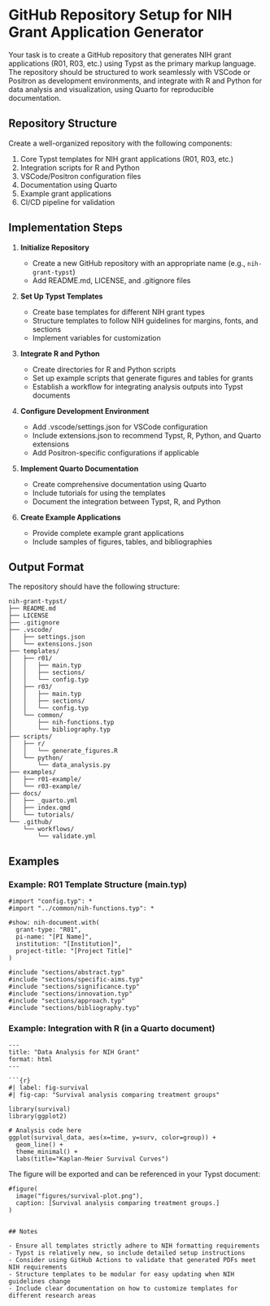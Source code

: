 # GitHub Repository Setup for NIH Grant Application Generator

Your task is to create a GitHub repository that generates NIH grant applications (R01, R03, etc.) using Typst as the primary markup language. The repository should be structured to work seamlessly with VSCode or Positron as development environments, and integrate with R and Python for data analysis and visualization, using Quarto for reproducible documentation.

## Repository Structure

Create a well-organized repository with the following components:

1. Core Typst templates for NIH grant applications (R01, R03, etc.)
2. Integration scripts for R and Python
3. VSCode/Positron configuration files
4. Documentation using Quarto
5. Example grant applications
6. CI/CD pipeline for validation

## Implementation Steps

1. **Initialize Repository**
   - Create a new GitHub repository with an appropriate name (e.g., `nih-grant-typst`)
   - Add README.md, LICENSE, and .gitignore files

2. **Set Up Typst Templates**
   - Create base templates for different NIH grant types
   - Structure templates to follow NIH guidelines for margins, fonts, and sections
   - Implement variables for customization

3. **Integrate R and Python**
   - Create directories for R and Python scripts
   - Set up example scripts that generate figures and tables for grants
   - Establish a workflow for integrating analysis outputs into Typst documents

4. **Configure Development Environment**
   - Add .vscode/settings.json for VSCode configuration
   - Include extensions.json to recommend Typst, R, Python, and Quarto extensions
   - Add Positron-specific configurations if applicable

5. **Implement Quarto Documentation**
   - Create comprehensive documentation using Quarto
   - Include tutorials for using the templates
   - Document the integration between Typst, R, and Python

6. **Create Example Applications**
   - Provide complete example grant applications
   - Include samples of figures, tables, and bibliographies

## Output Format

The repository should have the following structure:
```
nih-grant-typst/
├── README.md
├── LICENSE
├── .gitignore
├── .vscode/
│   ├── settings.json
│   └── extensions.json
├── templates/
│   ├── r01/
│   │   ├── main.typ
│   │   ├── sections/
│   │   └── config.typ
│   ├── r03/
│   │   ├── main.typ
│   │   ├── sections/
│   │   └── config.typ
│   └── common/
│       ├── nih-functions.typ
│       └── bibliography.typ
├── scripts/
│   ├── r/
│   │   └── generate_figures.R
│   └── python/
│       └── data_analysis.py
├── examples/
│   ├── r01-example/
│   └── r03-example/
├── docs/
│   ├── _quarto.yml
│   ├── index.qmd
│   └── tutorials/
└── .github/
    └── workflows/
        └── validate.yml
```

## Examples

### Example: R01 Template Structure (main.typ)

```typst
#import "config.typ": *
#import "../common/nih-functions.typ": *

#show: nih-document.with(
  grant-type: "R01",
  pi-name: "[PI Name]",
  institution: "[Institution]",
  project-title: "[Project Title]"
)

#include "sections/abstract.typ"
#include "sections/specific-aims.typ"
#include "sections/significance.typ"
#include "sections/innovation.typ"
#include "sections/approach.typ"
#include "sections/bibliography.typ"
```

### Example: Integration with R (in a Quarto document)

```quarto
---
title: "Data Analysis for NIH Grant"
format: html
---

```{r}
#| label: fig-survival
#| fig-cap: "Survival analysis comparing treatment groups"

library(survival)
library(ggplot2)

# Analysis code here
ggplot(survival_data, aes(x=time, y=surv, color=group)) + 
  geom_line() +
  theme_minimal() +
  labs(title="Kaplan-Meier Survival Curves")
```

The figure will be exported and can be referenced in your Typst document:

```typst
#figure(
  image("figures/survival-plot.png"),
  caption: [Survival analysis comparing treatment groups.]
)
```
```

## Notes

- Ensure all templates strictly adhere to NIH formatting requirements
- Typst is relatively new, so include detailed setup instructions
- Consider using GitHub Actions to validate that generated PDFs meet NIH requirements
- Structure templates to be modular for easy updating when NIH guidelines change
- Include clear documentation on how to customize templates for different research areas
